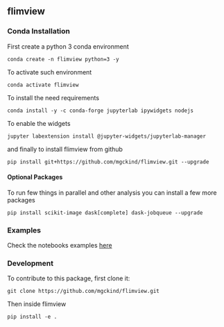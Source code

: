 ## flimview

### Conda Installation

First create a python 3 conda environment

    conda create -n flimview python=3 -y

To activate such environment

    conda activate flimview

To install the need requirements

    conda install -y -c conda-forge jupyterlab ipywidgets nodejs

To enable the widgets

    jupyter labextension install @jupyter-widgets/jupyterlab-manager

and finally to install flimview from github

    pip install git+https://github.com/mgckind/flimview.git --upgrade

#### Optional Packages

To run few things in parallel and other analysis you can install a few more packages

    pip install scikit-image dask[complete] dask-jobqueue --upgrade


### Examples

Check the notebooks examples [here](notebooks/)

### Development

To contribute to this package, first clone it:

    git clone https://github.com/mgckind/flimview.git

Then inside flimview

    pip install -e .


